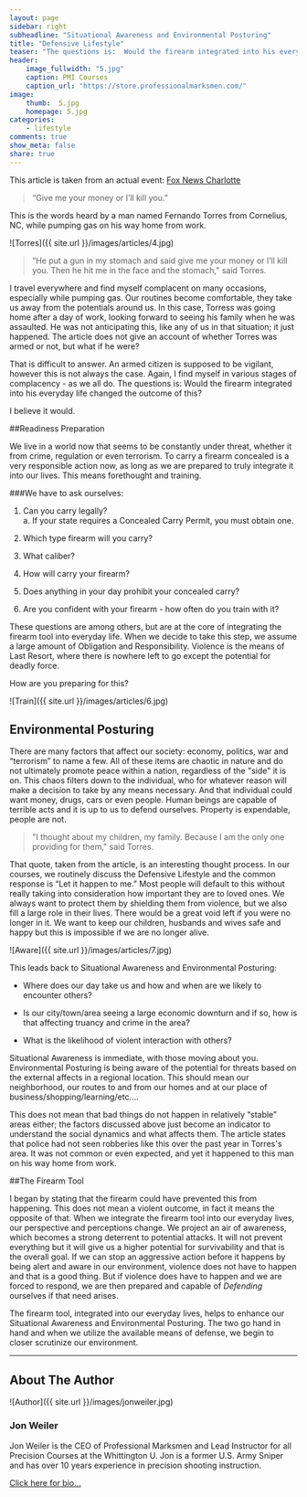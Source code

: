 ```yaml
---
layout: page
sidebar: right
subheadline: "Situational Awareness and Environmental Posturing"
title: "Defensive Lifestyle"
teaser: "The questions is:  Would the firearm integrated into his everyday life changed the outcome of this?"
header:
    image_fullwidth: "5.jpg"
    caption: PMI Courses
    caption_url: "https://store.professionalmarksmen.com/"
image:
    thumb:  5.jpg
    homepage: 5.jpg
categories:
    - lifestyle
comments: true
show_meta: false
share: true
---
```

This article is taken from an actual event:  [Fox News Charlotte](http://www.fox46charlotte.com/news/local-news/57051605-story)

> “Give me your money or I’ll kill you.”

This is the words heard by a man named Fernando Torres from Cornelius, NC, while pumping gas on his way home from work.  

![Torres]({{ site.url }}/images/articles/4.jpg)

> “He put a gun in my stomach and said give me your money or I’ll kill you. Then he hit me in the face and the stomach," said Torres.

I travel everywhere and find myself complacent on many occasions, especially while pumping gas.  Our routines become comfortable, they take us away from the potentials around us.  In this case, Torress was going home after a day of work, looking forward to seeing his family when he was assaulted. He was not anticipating this, like any of us in that situation; it just happened.  The article does not give an account of whether Torres was armed or not, but what if he were?  

That is difficult to answer.  An armed citizen is supposed to be vigilant, however this is not always the case.  Again, I find myself in various stages of complacency - as we all do.  The questions is:  Would the firearm integrated into his everyday life changed the outcome of this?  

I believe it would.

##Readiness Preparation

We live in a world now that seems to be constantly under threat, whether it from crime, regulation or even terrorism.  To carry a firearm concealed is a very responsible action now, as long as we are prepared to truly integrate it into our lives.  This means forethought and training.   

###We have to ask ourselves:

1.	Can you carry legally?  
	a.	If your state requires a Concealed Carry Permit, you must obtain one.
	
2.	Which type firearm will you carry?

3.	What caliber?

4.	How will carry your firearm?

5.	Does anything in your day prohibit your concealed carry?

6.	Are you confident with your firearm - how often do you train with it?

These questions are among others, but are at the core of integrating the firearm tool into everyday life.  When we decide to take this step, we assume a large amount of Obligation and Responsibility.  Violence is the means of Last Resort, where there is nowhere left to go except the potential for deadly force.  

How are you preparing for this?    

![Train]({{ site.url }}/images/articles/6.jpg)

## Environmental Posturing

There are many factors that affect our society:  economy, politics, war and “terrorism” to name a few.  All of these items are chaotic in nature and do not ultimately promote peace within a nation, regardless of the "side" it is on.  This chaos filters down to the individual, who for whatever reason will make a decision to take by any means necessary.  And that individual could want money, drugs, cars or even people.  Human beings are capable of terrible acts and it is up to us to defend ourselves.  Property is expendable, people are not. 
   
>"I thought about my children, my family. Because I am the only one providing for them," said Torres.

That quote, taken from the article, is an interesting thought process.  In our courses, we routinely discuss the Defensive Lifestyle and the common response is “Let it happen to me.”  Most people will default to this without really taking into consideration how important they are to loved ones.  We always want to protect them by shielding them from violence, but we also fill a large role in their lives.  There would be a great void left if you were no longer in it.  We want to keep our children, husbands and wives safe and happy but this is impossible if we are no longer alive.

![Aware]({{ site.url }}/images/articles/7.jpg)

This leads back to Situational Awareness and Environmental Posturing:  

* Where does our day take us and how and when are we likely to encounter others?  

* Is our city/town/area seeing a large economic downturn and if so, how is that affecting truancy and crime in the area?  

* What is the likelihood of violent interaction with others?  

Situational Awareness is immediate, with those moving about you.  Environmental Posturing is being aware of the potential for threats based on the external affects in a regional location.  This should mean our neighborhood, our routes to and from our homes and at our place of business/shopping/learning/etc.…

This does not mean that bad things do not happen in relatively “stable” areas either; the factors discussed above just become an indicator to understand the social dynamics and what affects them.  The article states that police had not seen robberies like this over the past year in Torres's area.  It was not common  or even expected, and yet it happened to this man on his way home from work. 

##The Firearm Tool

I began by stating that the firearm could have prevented this from happening.  This does not mean a violent outcome, in fact it means the opposite of that.  When we integrate the firearm tool into our everyday lives, our perspective and perceptions change.  We project an air of awareness, which becomes a strong deterrent to potential attacks.  It will not prevent everything but it will give us a higher potential for survivability and that is the overall goal.  If we can stop an aggressive action before it happens by being alert and aware in our environment, violence does not have to happen and that is a good thing.  But if violence does have to happen and we are forced to respond, we are then prepared and capable of *Defending* ourselves if that need arises.  

The firearm tool, integrated into our everyday lives, helps to enhance our Situational Awareness and Environmental Posturing.  The two go hand in hand and when we utilize the available means of defense, we begin to closer scrutinize our environment.  



______________________________________________________


## About The Author

![Author]({{ site.url }}/images/jonweiler.jpg)

### Jon Weiler 

Jon Weiler is the CEO of Professional Marksmen and Lead Instructor for all Precision Courses at the Whittington U.  Jon is a former U.S. Army Sniper and has over 10 years experience in precision shooting instruction.

[Click here for bio...](http://professionalmarksmen.com/jon_weiler/)

 
